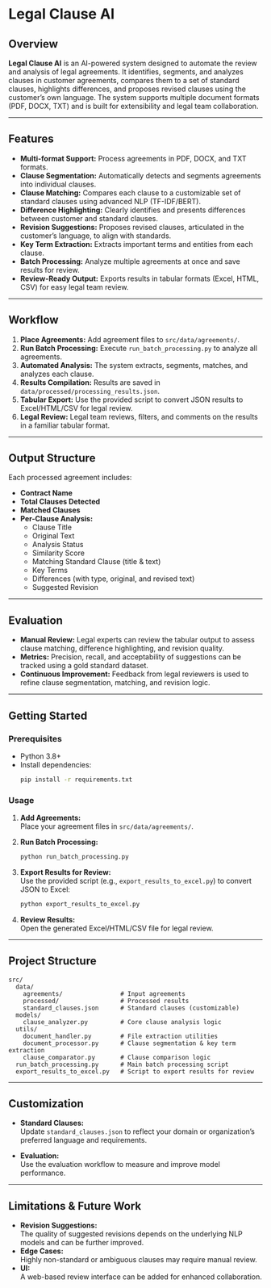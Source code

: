 

# Legal Clause AI

## Overview

**Legal Clause AI** is an AI-powered system designed to automate the review and analysis of legal agreements. It identifies, segments, and analyzes clauses in customer agreements, compares them to a set of standard clauses, highlights differences, and proposes revised clauses using the customer’s own language. The system supports multiple document formats (PDF, DOCX, TXT) and is built for extensibility and legal team collaboration.

---

## Features

- **Multi-format Support:** Process agreements in PDF, DOCX, and TXT formats.
- **Clause Segmentation:** Automatically detects and segments agreements into individual clauses.
- **Clause Matching:** Compares each clause to a customizable set of standard clauses using advanced NLP (TF-IDF/BERT).
- **Difference Highlighting:** Clearly identifies and presents differences between customer and standard clauses.
- **Revision Suggestions:** Proposes revised clauses, articulated in the customer’s language, to align with standards.
- **Key Term Extraction:** Extracts important terms and entities from each clause.
- **Batch Processing:** Analyze multiple agreements at once and save results for review.
- **Review-Ready Output:** Exports results in tabular formats (Excel, HTML, CSV) for easy legal team review.

---

## Workflow

1. **Place Agreements:** Add agreement files to `src/data/agreements/`.
2. **Run Batch Processing:** Execute `run_batch_processing.py` to analyze all agreements.
3. **Automated Analysis:** The system extracts, segments, matches, and analyzes each clause.
4. **Results Compilation:** Results are saved in `data/processed/processing_results.json`.
5. **Tabular Export:** Use the provided script to convert JSON results to Excel/HTML/CSV for legal review.
6. **Legal Review:** Legal team reviews, filters, and comments on the results in a familiar tabular format.

---

## Output Structure

Each processed agreement includes:
- **Contract Name**
- **Total Clauses Detected**
- **Matched Clauses**
- **Per-Clause Analysis:**
  - Clause Title
  - Original Text
  - Analysis Status
  - Similarity Score
  - Matching Standard Clause (title & text)
  - Key Terms
  - Differences (with type, original, and revised text)
  - Suggested Revision

---

## Evaluation

- **Manual Review:** Legal experts can review the tabular output to assess clause matching, difference highlighting, and revision quality.
- **Metrics:** Precision, recall, and acceptability of suggestions can be tracked using a gold standard dataset.
- **Continuous Improvement:** Feedback from legal reviewers is used to refine clause segmentation, matching, and revision logic.

---

## Getting Started

### Prerequisites

- Python 3.8+
- Install dependencies:
  ```bash
  pip install -r requirements.txt
  ```

### Usage

1. **Add Agreements:**  
   Place your agreement files in `src/data/agreements/`.

2. **Run Batch Processing:**  
   ```bash
   python run_batch_processing.py
   ```

3. **Export Results for Review:**  
   Use the provided script (e.g., `export_results_to_excel.py`) to convert JSON to Excel:
   ```bash
   python export_results_to_excel.py
   ```

4. **Review Results:**  
   Open the generated Excel/HTML/CSV file for legal review.

---

## Project Structure

```
src/
  data/
    agreements/                # Input agreements
    processed/                 # Processed results
    standard_clauses.json      # Standard clauses (customizable)
  models/
    clause_analyzer.py         # Core clause analysis logic
  utils/
    document_handler.py        # File extraction utilities
    document_processor.py      # Clause segmentation & key term extraction
    clause_comparator.py       # Clause comparison logic
  run_batch_processing.py      # Main batch processing script
  export_results_to_excel.py   # Script to export results for review
```

---

## Customization

- **Standard Clauses:**  
  Update `standard_clauses.json` to reflect your domain or organization’s preferred language and requirements.

- **Evaluation:**  
  Use the evaluation workflow to measure and improve model performance.

---

## Limitations & Future Work

- **Revision Suggestions:**  
  The quality of suggested revisions depends on the underlying NLP models and can be further improved.
- **Edge Cases:**  
  Highly non-standard or ambiguous clauses may require manual review.
- **UI:**  
  A web-based review interface can be added for enhanced collaboration.
